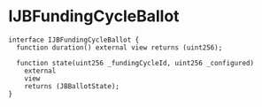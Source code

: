 # IJBFundingCycleBallot

```solidity
interface IJBFundingCycleBallot {
  function duration() external view returns (uint256);

  function state(uint256 _fundingCycleId, uint256 _configured)
    external
    view
    returns (JBBallotState);
}
```
